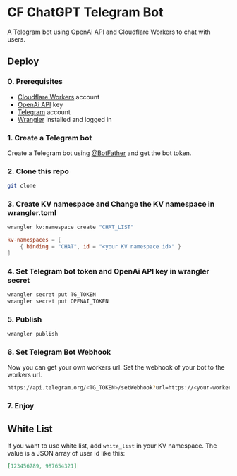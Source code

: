 # CF ChatGPT Telegram Bot

A Telegram bot using OpenAi API and Cloudflare Workers to chat with users.

## Deploy

### 0. Prerequisites

- [Cloudflare Workers](https://workers.cloudflare.com/) account
- [OpenAi API](https://openai.com/) key
- [Telegram](https://telegram.org/) account
- [Wrangler](https://developers.cloudflare.com/workers/cli-wrangler/install-update) installed and logged in

### 1. Create a Telegram bot

Create a Telegram bot using [@BotFather](https://t.me/BotFather) and get the bot token.

### 2. Clone this repo

```bash
git clone
```

### 3. Create KV namespace and Change the KV namespace in wrangler.toml

```bash
wrangler kv:namespace create "CHAT_LIST"
```

```toml
kv-namespaces = [
    { binding = "CHAT", id = "<your KV namespace id>" }
]
```

### 4. Set Telegram bot token and OpenAi API key in wrangler secret

```bash
wrangler secret put TG_TOKEN
wrangler secret put OPENAI_TOKEN
```

### 5. Publish

```bash
wrangler publish
```

### 6. Set Telegram Bot Webhook

Now you can get your own workers url. Set the webhook of your bot to the workers url.

```bash
https://api.telegram.org/<TG_TOKEN>/setWebhook?url=https://<your-workers-url>/bot<TG_TOKEN>
```

### 7. Enjoy

## White List

If you want to use white list, add `white_list` in your KV namespace. The value is a JSON array of user id like this:

```json
[123456789, 987654321]
```
